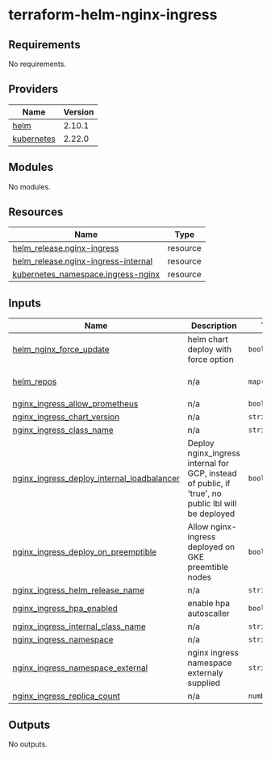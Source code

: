 # terraform-helm-nginx-ingress

<!-- BEGINNING OF PRE-COMMIT-TERRAFORM DOCS HOOK -->
## Requirements

No requirements.

## Providers

| Name | Version |
|------|---------|
| <a name="provider_helm"></a> [helm](#provider\_helm) | 2.10.1 |
| <a name="provider_kubernetes"></a> [kubernetes](#provider\_kubernetes) | 2.22.0 |

## Modules

No modules.

## Resources

| Name | Type |
|------|------|
| [helm_release.nginx-ingress](https://registry.terraform.io/providers/hashicorp/helm/latest/docs/resources/release) | resource |
| [helm_release.nginx-ingress-internal](https://registry.terraform.io/providers/hashicorp/helm/latest/docs/resources/release) | resource |
| [kubernetes_namespace.ingress-nginx](https://registry.terraform.io/providers/hashicorp/kubernetes/latest/docs/resources/namespace) | resource |

## Inputs

| Name | Description | Type | Default | Required |
|------|-------------|------|---------|:--------:|
| <a name="input_helm_nginx_force_update"></a> [helm\_nginx\_force\_update](#input\_helm\_nginx\_force\_update) | helm chart deploy with force option | `bool` | `false` | no |
| <a name="input_helm_repos"></a> [helm\_repos](#input\_helm\_repos) | n/a | `map(string)` | <pre>{<br>  "ingress-nginx": "https://kubernetes.github.io/ingress-nginx"<br>}</pre> | no |
| <a name="input_nginx_ingress_allow_prometheus"></a> [nginx\_ingress\_allow\_prometheus](#input\_nginx\_ingress\_allow\_prometheus) | n/a | `bool` | `false` | no |
| <a name="input_nginx_ingress_chart_version"></a> [nginx\_ingress\_chart\_version](#input\_nginx\_ingress\_chart\_version) | n/a | `string` | `"4.7.1"` | no |
| <a name="input_nginx_ingress_class_name"></a> [nginx\_ingress\_class\_name](#input\_nginx\_ingress\_class\_name) | n/a | `string` | `"nginx"` | no |
| <a name="input_nginx_ingress_deploy_internal_loadbalancer"></a> [nginx\_ingress\_deploy\_internal\_loadbalancer](#input\_nginx\_ingress\_deploy\_internal\_loadbalancer) | Deploy nginx\_ingress internal for GCP, instead of public, if 'true', no public lbl will be deployed | `bool` | `false` | no |
| <a name="input_nginx_ingress_deploy_on_preemptible"></a> [nginx\_ingress\_deploy\_on\_preemptible](#input\_nginx\_ingress\_deploy\_on\_preemptible) | Allow nginx-ingress deployed on GKE preemtible nodes | `bool` | `false` | no |
| <a name="input_nginx_ingress_helm_release_name"></a> [nginx\_ingress\_helm\_release\_name](#input\_nginx\_ingress\_helm\_release\_name) | n/a | `string` | `"nginx-ingress"` | no |
| <a name="input_nginx_ingress_hpa_enabled"></a> [nginx\_ingress\_hpa\_enabled](#input\_nginx\_ingress\_hpa\_enabled) | enable hpa autoscaller | `bool` | `true` | no |
| <a name="input_nginx_ingress_internal_class_name"></a> [nginx\_ingress\_internal\_class\_name](#input\_nginx\_ingress\_internal\_class\_name) | n/a | `string` | `"nginx-internal"` | no |
| <a name="input_nginx_ingress_namespace"></a> [nginx\_ingress\_namespace](#input\_nginx\_ingress\_namespace) | n/a | `string` | `"nginx-ingress"` | no |
| <a name="input_nginx_ingress_namespace_external"></a> [nginx\_ingress\_namespace\_external](#input\_nginx\_ingress\_namespace\_external) | nginx ingress namespace externaly supplied | `string` | `null` | no |
| <a name="input_nginx_ingress_replica_count"></a> [nginx\_ingress\_replica\_count](#input\_nginx\_ingress\_replica\_count) | n/a | `number` | `2` | no |

## Outputs

No outputs.
<!-- END OF PRE-COMMIT-TERRAFORM DOCS HOOK -->
